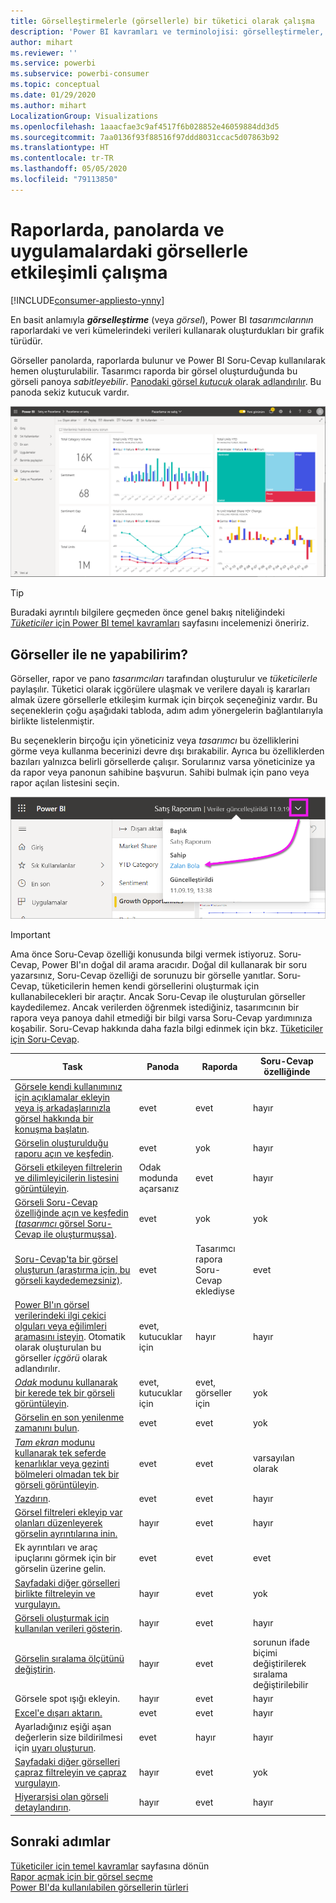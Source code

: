 ```yaml
---
title: Görselleştirmelerle (görsellerle) bir tüketici olarak çalışma
description: 'Power BI kavramları ve terminolojisi: görselleştirmeler, görseller. Power BI bağlamında görselleştirme, görsel nedir?'
author: mihart
ms.reviewer: ''
ms.service: powerbi
ms.subservice: powerbi-consumer
ms.topic: conceptual
ms.date: 01/29/2020
ms.author: mihart
LocalizationGroup: Visualizations
ms.openlocfilehash: 1aaacfae3c9af4517f6b028852e46059884dd3d5
ms.sourcegitcommit: 7aa0136f93f88516f97ddd8031ccac5d07863b92
ms.translationtype: HT
ms.contentlocale: tr-TR
ms.lasthandoff: 05/05/2020
ms.locfileid: "79113850"
---
```

# <a name="interact-with-visuals-in-reports-dashboards-and-apps"></a>Raporlarda, panolarda ve uygulamalardaki görsellerle etkileşimli çalışma

[!INCLUDE[consumer-appliesto-ynny](../includes/consumer-appliesto-ynny.md)]

En basit anlamıyla ***görselleştirme*** (veya *görsel*), Power BI *tasarımcılarının* raporlardaki ve veri kümelerindeki verileri kullanarak oluşturdukları bir grafik türüdür. 

Görseller panolarda, raporlarda bulunur ve Power BI Soru-Cevap kullanılarak hemen oluşturulabilir. Tasarımcı raporda bir görsel oluşturduğunda bu görseli panoya *sabitleyebilir*. [Panodaki görsel *kutucuk* olarak adlandırılır](end-user-tiles.md). Bu panoda sekiz kutucuk vardır. 

![Kutucuklar içeren pano](media/end-user-visualizations/power-bi-dashboard.png)

> [!TIP]
> Buradaki ayrıntılı bilgilere geçmeden önce genel bakış niteliğindeki [*Tüketiciler* için Power BI temel kavramları](end-user-basic-concepts.md) sayfasını incelemenizi öneririz.

## <a name="what-can-i-do-with-visuals"></a>Görseller ile ne yapabilirim?

Görseller, rapor ve pano *tasarımcıları* tarafından oluşturulur ve *tüketicilerle* paylaşılır. Tüketici olarak içgörülere ulaşmak ve verilere dayalı iş kararları almak üzere görsellerle etkileşim kurmak için birçok seçeneğiniz vardır. Bu seçeneklerin çoğu aşağıdaki tabloda, adım adım yönergelerin bağlantılarıyla birlikte listelenmiştir.

Bu seçeneklerin birçoğu için yöneticiniz veya *tasarımcı* bu özelliklerini görme veya kullanma becerinizi devre dışı bırakabilir. Ayrıca bu özelliklerden bazıları yalnızca belirli görsellerde çalışır.  Sorularınız varsa yöneticinize ya da rapor veya panonun sahibine başvurun. Sahibi bulmak için pano veya rapor açılan listesini seçin. 

![Sahibi gösteren başlık açılan listesi](media/end-user-visualizations/power-bi-owner.png)


> [!IMPORTANT]
> Ama önce Soru-Cevap özelliği konusunda bilgi vermek istiyoruz. Soru-Cevap, Power BI'ın doğal dil arama aracıdır. Doğal dil kullanarak bir soru yazarsınız, Soru-Cevap özelliği de sorunuzu bir görselle yanıtlar. Soru-Cevap, tüketicilerin hemen kendi görsellerini oluşturmak için kullanabilecekleri bir araçtır. Ancak Soru-Cevap ile oluşturulan görseller kaydedilemez. Ancak verilerden öğrenmek istediğiniz, tasarımcının bir rapora veya panoya dahil etmediği bir bilgi varsa Soru-Cevap yardımınıza koşabilir. Soru-Cevap hakkında daha fazla bilgi edinmek için bkz. [Tüketiciler için Soru-Cevap](end-user-q-and-a.md).



|Task  |Panoda  |Raporda  | Soru-Cevap özelliğinde
|---------|---------|---------|--------|
|[Görsele kendi kullanımınız için açıklamalar ekleyin veya iş arkadaşlarınızla görsel hakkında bir konuşma başlatın](end-user-comment.md).     |  evet       |   evet      |  hayır  |
|[Görselin oluşturulduğu raporu açın ve keşfedin](end-user-tiles.md).     |    evet     |   yok      |  hayır |
|[Görseli etkileyen filtrelerin ve dilimleyicilerin listesini görüntüleyin](end-user-report-filter.md).     |    Odak modunda açarsanız     |   evet      |  hayır |
|[Görseli Soru-Cevap özelliğinde açın ve keşfedin (*tasarımcı* görsel Soru-Cevap ile oluşturmuşsa)](end-user-q-and-a.md).     |   evet      |   yok      |  yok  |
|[Soru-Cevap'ta bir görsel oluşturun (araştırma için, bu görseli kaydedemezsiniz)](end-user-q-and-a.md).     |   evet      |   Tasarımcı rapora Soru-Cevap eklediyse      |  evet  |
|[Power BI'ın görsel verilerindeki ilgi çekici olguları veya eğilimleri aramasını isteyin](end-user-insights.md).  Otomatik olarak oluşturulan bu görseller *içgörü* olarak adlandırılır.     |    evet, kutucuklar için    |  hayır       | hayır   |
|[*Odak* modunu kullanarak bir kerede tek bir görseli görüntüleyin](end-user-focus.md).     | evet, kutucuklar için        |   evet, görseller için      | yok  |
|[Görselin en son yenilenme zamanını bulun](end-user-fresh.md).     |  evet       |    evet     | yok  |
|[*Tam ekran* modunu kullanarak tek seferde kenarlıklar veya gezinti bölmeleri olmadan tek bir görseli görüntüleyin](end-user-focus.md).     |   evet      |  evet       | varsayılan olarak  |
|[Yazdırın](end-user-print.md).     |  evet       |   evet      | hayır  |
|[Görsel filtreleri ekleyip var olanları düzenleyerek görselin ayrıntılarına inin.](end-user-report-filter.md)     |    hayır     |   evet      | hayır  |
|Ek ayrıntıları ve araç ipuçlarını görmek için bir görselin üzerine gelin.     |    evet     |   evet      | evet  |
|[Sayfadaki diğer görselleri birlikte filtreleyin ve vurgulayın.](end-user-interactions.md)    |   hayır      |   evet      | yok  |
|[Görseli oluşturmak için kullanılan verileri gösterin](end-user-show-data.md).     |  hayır       |   evet      | hayır  |
| [Görselin sıralama ölçütünü değiştirin](end-user-change-sort.md). | hayır  | evet  | sorunun ifade biçimi değiştirilerek sıralama değiştirilebilir  |
| Görsele spot ışığı ekleyin. | hayır  | evet  |  hayır |
| [Excel'e dışarı aktarın.](end-user-export.md) | evet | evet | hayır|
| Ayarladığınız eşiği aşan değerlerin size bildirilmesi için [uyarı oluşturun](end-user-alerts.md).  | evet  | hayır  | hayır |
| [Sayfadaki diğer görselleri çapraz filtreleyin ve çapraz vurgulayın](end-user-report-filter.md).  | hayır      | evet  | yok |
| [Hiyerarşisi olan görseli detaylandırın](end-user-drill.md).  | hayır  | evet   | hayır |

## <a name="next-steps"></a>Sonraki adımlar
[Tüketiciler için temel kavramlar](end-user-basic-concepts.md) sayfasına dönün    
[Rapor açmak için bir görsel seçme](end-user-report-open.md)    
[Power BI'da kullanılabilen görsellerin türleri](end-user-visual-type.md)